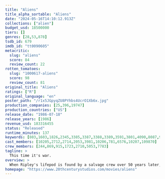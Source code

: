 ```yaml
---
title: "Aliens"
title_alpha_sortable: "Aliens"
date: "2024-05-16T14:10:12.913Z"
collections: ["alien"]
budget_usd: 18500000
tiers: []
genres: [28,53,878]
tsdb_id: 679
imdb_id: "tt0090605"
metacritic:
  slug: "aliens"
  score: 84
  review_count: 22
rotten_tomatoes:
  slug: "1000617-aliens"
  score: 98
  review_count: 81
original_title: "Aliens"
ratings: ["R"]
original_language: "en"
poster_path: "/r1x5JGpyqZU8PYhbs4UcrO1Xb6x.jpg"
production_companies: [25,396,19747]
production_countries: ["US"]
release_date: "1986-07-18"
release_years: [1986]
revenue_usd: 183316455
status: "Released"
runtime_minutes: 137
keywords: [803,1603,1826,2345,3385,3387,3388,3389,3591,3801,4090,8087,9882,9951,13031,17937,226177,301079]
cast_members: [10205,2712,2714,2053,3981,10206,781,6576,10207,109870]
crew_members: [244,869,915,1723,2710,5053,7783]
tagline: >
  This time it's war.
overview: >
  When Ripley's lifepod is found by a salvage crew over 50 years later, she finds that terra-formers are on the very planet they found the alien species. When the company sends a family of colonists out to investigate her story—all contact is lost with the planet and colonists. They enlist Ripley and the colonial marines to return and search for answers.
homepage: "https://www.20thcenturystudios.com/movies/aliens"
---
```

